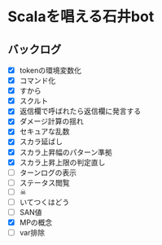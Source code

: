# Scalaを唱える石井bot



## バックログ
- [x] tokenの環境変数化
- [x] コマンド化
- [x] すから
- [x] スクルト
- [x] 返信欄で呼ばれたら返信欄に発言する
- [x] ダメージ計算の揺れ
- [x] セキュアな乱数
- [x] スカラ延ばし
- [x] スカラ上昇幅のパターン準拠
- [x] スカラ上昇上限の判定直し
- [ ] ターンログの表示
- [ ] ステータス閲覧
- [ ] ☠
- [ ] いてつくはどう
- [ ] SAN値
- [x] MPの概念
- [ ] var排除